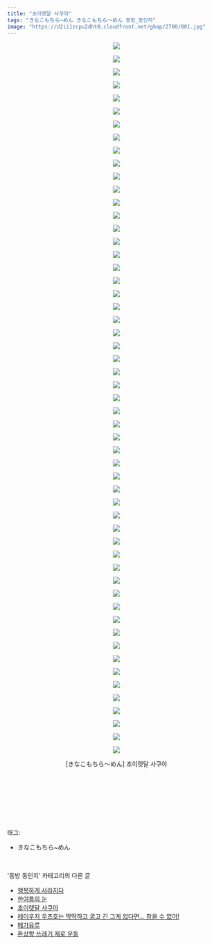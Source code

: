 ```yaml
---
title: "초이렛달 사쿠야"
tags: "きなこもちら~めん きなこもちら～めん 동방_동인지"
image: "https://d2ii1zcpu2dht0.cloudfront.net/ghap/2700/001.jpg"
---
```

<div class="article">
<p style="text-align: center; clear: none; float: none;"><img src="{{ site.imgserver9 }}/ghap/2700/001.jpg"/></p>
<p style="text-align: center; clear: none; float: none;"><img src="{{ site.imgserver9 }}/ghap/2700/002.jpg"/></p>
<p style="text-align: center; clear: none; float: none;"><img src="{{ site.imgserver9 }}/ghap/2700/003.jpg"/></p>
<p style="text-align: center; clear: none; float: none;"><img src="{{ site.imgserver9 }}/ghap/2700/004.jpg"/></p>
<p style="text-align: center; clear: none; float: none;"><img src="{{ site.imgserver9 }}/ghap/2700/005.jpg"/></p>
<p style="text-align: center; clear: none; float: none;"><img src="{{ site.imgserver9 }}/ghap/2700/006.jpg"/></p>
<p style="text-align: center; clear: none; float: none;"><img src="{{ site.imgserver9 }}/ghap/2700/007.jpg"/></p>
<p style="text-align: center; clear: none; float: none;"><img src="{{ site.imgserver9 }}/ghap/2700/008.jpg"/></p>
<p style="text-align: center; clear: none; float: none;"><img src="{{ site.imgserver9 }}/ghap/2700/009.jpg"/></p>
<p style="text-align: center; clear: none; float: none;"><img src="{{ site.imgserver9 }}/ghap/2700/010.jpg"/></p>
<p style="text-align: center; clear: none; float: none;"><img src="{{ site.imgserver9 }}/ghap/2700/011.jpg"/></p>
<p style="text-align: center; clear: none; float: none;"><img src="{{ site.imgserver9 }}/ghap/2700/012.jpg"/></p>
<p style="text-align: center; clear: none; float: none;"><img src="{{ site.imgserver9 }}/ghap/2700/013.jpg"/></p>
<p style="text-align: center; clear: none; float: none;"><img src="{{ site.imgserver9 }}/ghap/2700/014.jpg"/></p>
<p style="text-align: center; clear: none; float: none;"><img src="{{ site.imgserver9 }}/ghap/2700/015.jpg"/></p>
<p style="text-align: center; clear: none; float: none;"><img src="{{ site.imgserver9 }}/ghap/2700/016.jpg"/></p>
<p style="text-align: center; clear: none; float: none;"><img src="{{ site.imgserver9 }}/ghap/2700/017.jpg"/></p>
<p style="text-align: center; clear: none; float: none;"><img src="{{ site.imgserver9 }}/ghap/2700/018.jpg"/></p>
<p style="text-align: center; clear: none; float: none;"><img src="{{ site.imgserver9 }}/ghap/2700/019.jpg"/></p>
<p style="text-align: center; clear: none; float: none;"><img src="{{ site.imgserver9 }}/ghap/2700/020.jpg"/></p>
<p style="text-align: center; clear: none; float: none;"><img src="{{ site.imgserver9 }}/ghap/2700/021.jpg"/></p>
<p style="text-align: center; clear: none; float: none;"><img src="{{ site.imgserver9 }}/ghap/2700/022.jpg"/></p>
<p style="text-align: center; clear: none; float: none;"><img src="{{ site.imgserver9 }}/ghap/2700/023.jpg"/></p>
<p style="text-align: center; clear: none; float: none;"><img src="{{ site.imgserver9 }}/ghap/2700/024.jpg"/></p>
<p style="text-align: center; clear: none; float: none;"><img src="{{ site.imgserver9 }}/ghap/2700/025.jpg"/></p>
<p style="text-align: center; clear: none; float: none;"><img src="{{ site.imgserver9 }}/ghap/2700/026.jpg"/></p>
<p style="text-align: center; clear: none; float: none;"><img src="{{ site.imgserver9 }}/ghap/2700/027.jpg"/></p>
<p style="text-align: center; clear: none; float: none;"><img src="{{ site.imgserver9 }}/ghap/2700/028.jpg"/></p>
<p style="text-align: center; clear: none; float: none;"><img src="{{ site.imgserver9 }}/ghap/2700/029.jpg"/></p>
<p style="text-align: center; clear: none; float: none;"><img src="{{ site.imgserver9 }}/ghap/2700/030.jpg"/></p>
<p style="text-align: center; clear: none; float: none;"><img src="{{ site.imgserver9 }}/ghap/2700/031.jpg"/></p>
<p style="text-align: center; clear: none; float: none;"><img src="{{ site.imgserver9 }}/ghap/2700/032.jpg"/></p>
<p style="text-align: center; clear: none; float: none;"><img src="{{ site.imgserver9 }}/ghap/2700/033.jpg"/></p>
<p style="text-align: center; clear: none; float: none;"><img src="{{ site.imgserver9 }}/ghap/2700/034.jpg"/></p>
<p style="text-align: center; clear: none; float: none;"><img src="{{ site.imgserver9 }}/ghap/2700/035.jpg"/></p>
<p style="text-align: center; clear: none; float: none;"><img src="{{ site.imgserver9 }}/ghap/2700/036.jpg"/></p>
<p style="text-align: center; clear: none; float: none;"><img src="{{ site.imgserver9 }}/ghap/2700/037.jpg"/></p>
<p style="text-align: center; clear: none; float: none;"><img src="{{ site.imgserver9 }}/ghap/2700/038.jpg"/></p>
<p style="text-align: center; clear: none; float: none;"><img src="{{ site.imgserver9 }}/ghap/2700/039.jpg"/></p>
<p style="text-align: center; clear: none; float: none;"><img src="{{ site.imgserver9 }}/ghap/2700/040.jpg"/></p>
<p style="text-align: center; clear: none; float: none;"><img src="{{ site.imgserver9 }}/ghap/2700/041.jpg"/></p>
<p style="text-align: center; clear: none; float: none;"><img src="{{ site.imgserver9 }}/ghap/2700/042.jpg"/></p>
<p style="text-align: center; clear: none; float: none;"><img src="{{ site.imgserver9 }}/ghap/2700/043.jpg"/></p>
<p style="text-align: center; clear: none; float: none;"><img src="{{ site.imgserver9 }}/ghap/2700/044.jpg"/></p>
<p style="text-align: center; clear: none; float: none;"><img src="{{ site.imgserver9 }}/ghap/2700/045.jpg"/></p>
<p style="text-align: center; clear: none; float: none;"><img src="{{ site.imgserver9 }}/ghap/2700/046.jpg"/></p>
<p style="text-align: center; clear: none; float: none;"><img src="{{ site.imgserver9 }}/ghap/2700/047.jpg"/></p>
<p style="text-align: center; clear: none; float: none;"><img src="{{ site.imgserver9 }}/ghap/2700/048.jpg"/></p>
<p style="text-align: center; clear: none; float: none;"><img src="{{ site.imgserver9 }}/ghap/2700/049.jpg"/></p>
<p style="text-align: center; clear: none; float: none;"><img src="{{ site.imgserver9 }}/ghap/2700/050.jpg"/></p>
<p style="text-align: center; clear: none; float: none;"><img src="{{ site.imgserver9 }}/ghap/2700/051.jpg"/></p>
<p style="text-align: center; clear: none; float: none;"><img src="{{ site.imgserver9 }}/ghap/2700/052.jpg"/></p>
<p style="text-align: center; clear: none; float: none;"><img src="{{ site.imgserver9 }}/ghap/2700/053.jpg"/></p>
<p style="text-align: center; clear: none; float: none;"><img src="{{ site.imgserver9 }}/ghap/2700/054.jpg"/></p>
<p style="text-align: center; clear: none; float: none;"><img src="{{ site.imgserver9 }}/ghap/2700/055.jpg"/></p>
<p style="text-align: center; clear: none; float: none;">[きなこもちら～めん] 초이렛달 사쿠야</p>
<p style="text-align: center; clear: none; float: none;"><br/></p>
<p style="text-align: center; clear: none; float: none;"><br/></p>
<p><br/></p>
</div><br/>
<div class="tagTrail">
<p>태그: </p>
<ul>
<li>きなこもちら~めん</li>
</ul>
</div><br/>
<div class="another">
<p>'동방 동인지' 카테고리의 다른 글</p>
<ul>
<li><a href="/ghap_2702">행복하게 사라지다</a></li>
<li><a href="/ghap_2701">한여름의 눈</a></li>
<li><a href="/ghap_2700">초이렛달 사쿠야</a></li>
<li><a href="/ghap_2698">레이우지 우츠호는 딱딱하고 굵고 긴 그게 없다면... 참을 수 없어!</a></li>
<li><a href="/ghap_2697">메가유루</a></li>
<li><a href="/ghap_2696">환상향 쓰레기 제로 운동</a></li>
</ul>
</div><br/>
<div class="cb_module cb_fluid">
<div class="cb_wrt cb_profile">
</div><!-- commentList close -->
</div><br/>
